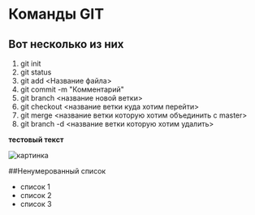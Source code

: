 # Команды GIT

## Вот несколько из них

1. git init
2. git status 
3. git add <Название файла> 
4. git commit -m "Комментарий"
5. git branch <название новой ветки>
6. git checkout <название ветки куда хотим перейти>
7. git merge <название ветки которую хотим объединить с master>
8. git branch -d <название ветки которую хотим удалить>

**тестовый текст**

![картинка](preview.jpg "Картинка")

##Ненумерованный список
* список 1
* список 2
* список 3
